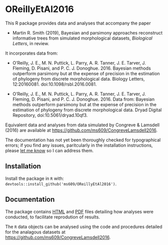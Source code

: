 # OReillyEtAl2016

This R package provides data and analyses that accompany the paper

- Martin R. Smith (2019), Bayesian and parsimony approaches reconstruct informative trees from simulated morphological datasets, _Biological Letters_, in review.

It incorporates data from:

- O’Reilly, J. E., M. N. Puttick, L. Parry, A. R. Tanner, J. E. Tarver, J. Fleming, D. Pisani, and P. C. J. Donoghue. 2016. Bayesian methods outperform parsimony but at the expense of precision in the estimation of phylogeny from discrete morphological data. Biology Letters, 12:20160081. doi:10.1098/rsbl.2016.0081.

- O’Reilly, J. E., M. N. Puttick, L. Parry, A. R. Tanner, J. E. Tarver, J. Fleming, D. Pisani, and P. C. J. Donoghue. 2016. Data from: Bayesian methods outperform parsimony but at the expense of precision in the estimation of phylogeny from discrete morphological data. Dryad Digital Repository, doi:10.5061/dryad.10qf3.

Equivalent data and analyses from data simulated by Congreve & Lamsdell (2016) 
are available at https://github.com/ms609/CongreveLamsdell2016.

The documentation has not yet been thoroughly checked for typographical errors; 
if you find any issues, paritcularly in the installation instructions, please
[let me know](https://github.com/ms609/OReillyEtAl2016/issues/new) so I can 
address them.

## Installation 

Install the package in `R` with:
`devtools::install_github('ms609/OReillyEtAl2016')`.

## Documentation

The package contains 
[HTML](https://ms609.github.io/OReillyEtAl2016/Conduct-analyses.html) and
[PDF](https://ms609.github.io/OReillyEtAl2016/Conduct-analyses.pdf) files
detailing how analyses were conducted, to facilitate reprodution of results.

The `R` data objects can be analysed using the code and procedures detailed
for the analagous datasets at https://github.com/ms609/CongreveLamsdell2016.

